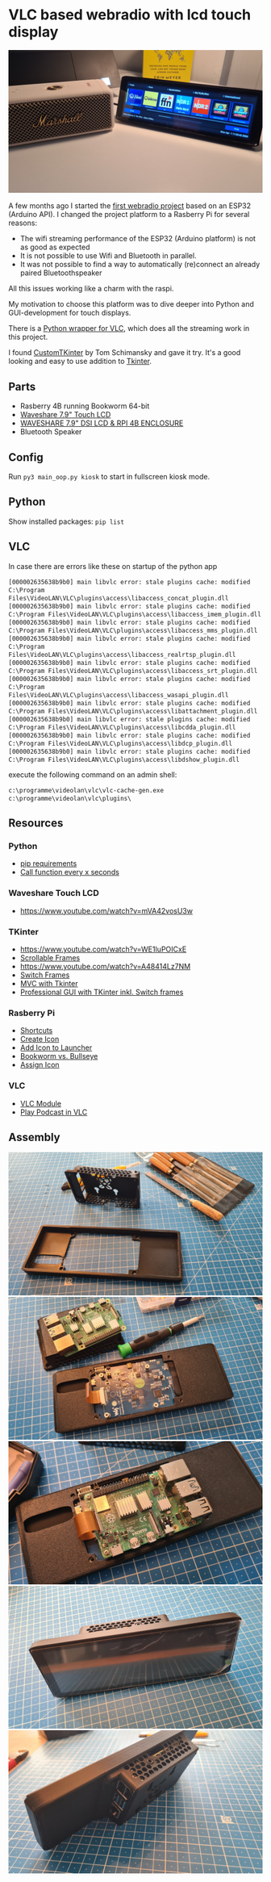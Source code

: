 # VLC based webradio with lcd touch display


![picture of webradio touch](/docs/assets/touch_lcd_radio.jpg "picture of my webradio")

A few months ago I started the [first webradio project](https://github.com/chess-levin/esp32webradio) based on an ESP32 (Arduino API). I changed the project platform to a Rasberry Pi for several reasons:
* The wifi streaming performance of the ESP32 (Arduino platform) is not as good as expected 
* It is not possible to use Wifi and Bluetooth in parallel. 
* It was not possible to find a way to automatically (re)connect an already paired Bluetoothspeaker

All this issues working like a charm with the raspi.

My motivation to choose this platform was to dive deeper into Python and GUI-development for touch displays. 

There is a [Python wrapper for VLC](https://pypi.org/project/python-vlc/), which does all the streaming work in this project.

I found [CustomTKinter](https://customtkinter.tomschimansky.com/) by Tom Schimansky and gave it try. It's a good looking and easy to use addition to [Tkinter](https://docs.python.org/3/library/tkinter.html).


## Parts

* Rasberry 4B running Bookworm 64-bit
* [Waveshare 7.9" Touch LCD](https://www.waveshare.com/7.9inch-hdmi-lcd.htm)
* [WAVESHARE 7.9" DSI LCD & RPI 4B ENCLOSURE](https://cults3d.com/en/3d-model/gadget/waveshare-7-9-dsi-lcd-rpi-4b-enclosure)
* Bluetooth Speaker


## Config

Run `py3 main_oop.py kiosk` to start in fullscreen kiosk mode.

## Python

Show installed packages: `pip list`


## VLC

In case there are errors like these on startup of the python app

``` 
[000002635638b9b0] main libvlc error: stale plugins cache: modified C:\Program Files\VideoLAN\VLC\plugins\access\libaccess_concat_plugin.dll
[000002635638b9b0] main libvlc error: stale plugins cache: modified C:\Program Files\VideoLAN\VLC\plugins\access\libaccess_imem_plugin.dll
[000002635638b9b0] main libvlc error: stale plugins cache: modified C:\Program Files\VideoLAN\VLC\plugins\access\libaccess_mms_plugin.dll
[000002635638b9b0] main libvlc error: stale plugins cache: modified C:\Program Files\VideoLAN\VLC\plugins\access\libaccess_realrtsp_plugin.dll
[000002635638b9b0] main libvlc error: stale plugins cache: modified C:\Program Files\VideoLAN\VLC\plugins\access\libaccess_srt_plugin.dll
[000002635638b9b0] main libvlc error: stale plugins cache: modified C:\Program Files\VideoLAN\VLC\plugins\access\libaccess_wasapi_plugin.dll
[000002635638b9b0] main libvlc error: stale plugins cache: modified C:\Program Files\VideoLAN\VLC\plugins\access\libattachment_plugin.dll
[000002635638b9b0] main libvlc error: stale plugins cache: modified C:\Program Files\VideoLAN\VLC\plugins\access\libcdda_plugin.dll
[000002635638b9b0] main libvlc error: stale plugins cache: modified C:\Program Files\VideoLAN\VLC\plugins\access\libdcp_plugin.dll
[000002635638b9b0] main libvlc error: stale plugins cache: modified C:\Program Files\VideoLAN\VLC\plugins\access\libdshow_plugin.dll
```

execute the following command on an admin shell:

```
c:\programme\videolan\vlc\vlc-cache-gen.exe c:\programme\videolan\vlc\plugins\
```


## Resources

### Python

* [pip requirements](https://learnpython.com/blog/python-requirements-file/)
* [Call function every x seconds](https://pythonassets.com/posts/executing-code-every-certain-time/)

### Waveshare Touch LCD 
* https://www.youtube.com/watch?v=mVA42vosU3w

### TKinter
* https://www.youtube.com/watch?v=WE1IuPOICxE
* [Scrollable Frames](https://www.youtube.com/watch?v=Envp9yHb2Ho)
* https://www.youtube.com/watch?v=A48414Lz7NM 
* [Switch Frames](https://www.geeksforgeeks.org/tkinter-application-to-switch-between-different-page-frames/)
* [MVC with Tkinter](https://nazmul-ahsan.medium.com/how-to-organize-multi-frame-tkinter-application-with-mvc-pattern-79247efbb02b)
* [Professional GUI with TKinter inkl. Switch frames](https://medium.com/@mohit444123/sleek-and-professional-gui-with-tkinter-a-step-by-step-guide-4e9f82486380)

### Rasberry Pi
* [Shortcuts](https://raspberrytips.com/desktop-shortcuts-on-raspberry-pi/)
* [Create Icon](https://www.youtube.com/watch?v=aWg_9VZjf1c)
* [Add Icon to Launcher](https://forums.raspberrypi.com/viewtopic.php?t=358648)
* [Bookworm vs. Bullseye](https://github.com/thagrol/Guides/blob/main/bookworm.pdf)
* [Assign Icon](https://www.youtube.com/watch?v=Y9_3DlFqc1Q)


### VLC

* [VLC Module](https://www.geeksforgeeks.org/vlc-module-in-python-an-introduction/)
* [Play Podcast in VLC](https://www.youtube.com/watch?v=5ztCJvfl9Aw)


## Assembly

![enclosure assembly](/docs/assets/enclosure_assembly_1.jpg  "enclosure assembly")
![enclosure assembly](/docs/assets/enclosure_assembly_2.jpg  "enclosure assembly")
![enclosure assembly](/docs/assets/enclosure_assembly_3.jpg  "enclosure assembly")
![enclosure assembly](/docs/assets/enclosure_assembly_4.jpg  "enclosure assembly")
![enclosure assembly](/docs/assets/enclosure_assembly_5.jpg  "enclosure assembly")
